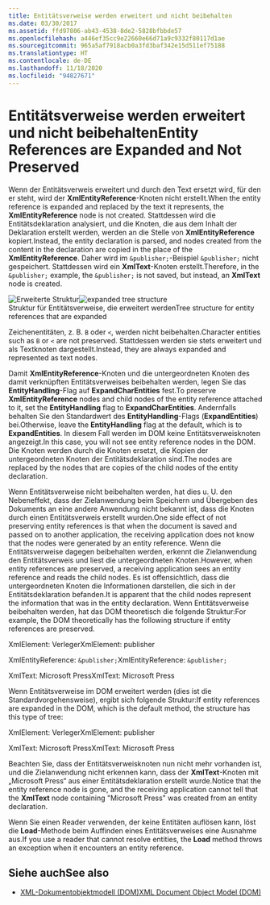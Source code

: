 ```yaml
---
title: Entitätsverweise werden erweitert und nicht beibehalten
ms.date: 03/30/2017
ms.assetid: ffd97806-ab43-4538-8de2-5828bfbbde57
ms.openlocfilehash: a446ef35cc9e22660e66d71a9c9332f80117d1ae
ms.sourcegitcommit: 965a5af7918acb0a3fd3baf342e15d511ef75188
ms.translationtype: HT
ms.contentlocale: de-DE
ms.lasthandoff: 11/18/2020
ms.locfileid: "94827671"
---
```

# <a name="entity-references-are-expanded-and-not-preserved"></a><span data-ttu-id="eef1c-102">Entitätsverweise werden erweitert und nicht beibehalten</span><span class="sxs-lookup"><span data-stu-id="eef1c-102">Entity References are Expanded and Not Preserved</span></span>
<span data-ttu-id="eef1c-103">Wenn der Entitätsverweis erweitert und durch den Text ersetzt wird, für den er steht, wird der **XmlEntityReference**-Knoten nicht erstellt.</span><span class="sxs-lookup"><span data-stu-id="eef1c-103">When the entity reference is expanded and replaced by the text it represents, the **XmlEntityReference** node is not created.</span></span> <span data-ttu-id="eef1c-104">Stattdessen wird die Entitätsdeklaration analysiert, und die Knoten, die aus dem Inhalt der Deklaration erstellt werden, werden an die Stelle von **XmlEntityReference** kopiert.</span><span class="sxs-lookup"><span data-stu-id="eef1c-104">Instead, the entity declaration is parsed, and nodes created from the content in the declaration are copied in the place of the **XmlEntityReference**.</span></span> <span data-ttu-id="eef1c-105">Daher wird im `&publisher;`-Beispiel `&publisher;` nicht gespeichert. Stattdessen wird ein **XmlText**-Knoten erstellt.</span><span class="sxs-lookup"><span data-stu-id="eef1c-105">Therefore, in the `&publisher;` example, the `&publisher;` is not saved, but instead, an **XmlText** node is created.</span></span>  
  
 <span data-ttu-id="eef1c-106">![Erweiterte Struktur](media/xmlentityref-expanded-nodes.gif "xmlentityref_expanded_nodes")</span><span class="sxs-lookup"><span data-stu-id="eef1c-106">![expanded tree structure](media/xmlentityref-expanded-nodes.gif "xmlentityref_expanded_nodes")</span></span>  
<span data-ttu-id="eef1c-107">Struktur für Entitätsverweise, die erweitert werden</span><span class="sxs-lookup"><span data-stu-id="eef1c-107">Tree structure for entity references that are expanded</span></span>  
  
 <span data-ttu-id="eef1c-108">Zeichenentitäten, z. B. `B` oder `<`, werden nicht beibehalten.</span><span class="sxs-lookup"><span data-stu-id="eef1c-108">Character entities such as `B` or `<` are not preserved.</span></span> <span data-ttu-id="eef1c-109">Stattdessen werden sie stets erweitert und als Textknoten dargestellt.</span><span class="sxs-lookup"><span data-stu-id="eef1c-109">Instead, they are always expanded and represented as text nodes.</span></span>  
  
 <span data-ttu-id="eef1c-110">Damit **XmlEntityReference**-Knoten und die untergeordneten Knoten des damit verknüpften Entitätsverweises beibehalten werden, legen Sie das **EntityHandling**-Flag auf **ExpandCharEntities** fest.</span><span class="sxs-lookup"><span data-stu-id="eef1c-110">To preserve **XmlEntityReference** nodes and child nodes of the entity reference attached to it, set the **EntityHandling** flag to **ExpandCharEntities**.</span></span> <span data-ttu-id="eef1c-111">Andernfalls behalten Sie den Standardwert des **EntityHandling**-Flags (**ExpandEntities**) bei.</span><span class="sxs-lookup"><span data-stu-id="eef1c-111">Otherwise, leave the **EntityHandling** flag at the default, which is to **ExpandEntities**.</span></span> <span data-ttu-id="eef1c-112">In diesem Fall werden im DOM keine Entitätsverweisknoten angezeigt.</span><span class="sxs-lookup"><span data-stu-id="eef1c-112">In this case, you will not see entity reference nodes in the DOM.</span></span> <span data-ttu-id="eef1c-113">Die Knoten werden durch die Knoten ersetzt, die Kopien der untergeordneten Knoten der Entitätsdeklaration sind.</span><span class="sxs-lookup"><span data-stu-id="eef1c-113">The nodes are replaced by the nodes that are copies of the child nodes of the entity declaration.</span></span>  
  
 <span data-ttu-id="eef1c-114">Wenn Entitätsverweise nicht beibehalten werden, hat dies u. U. den Nebeneffekt, dass der Zielanwendung beim Speichern und Übergeben des Dokuments an eine andere Anwendung nicht bekannt ist, dass die Knoten durch einen Entitätsverweis erstellt wurden.</span><span class="sxs-lookup"><span data-stu-id="eef1c-114">One side effect of not preserving entity references is that when the document is saved and passed on to another application, the receiving application does not know that the nodes were generated by an entity reference.</span></span> <span data-ttu-id="eef1c-115">Wenn die Entitätsverweise dagegen beibehalten werden, erkennt die Zielanwendung den Entitätsverweis und liest die untergeordneten Knoten.</span><span class="sxs-lookup"><span data-stu-id="eef1c-115">However, when entity references are preserved, a receiving application sees an entity reference and reads the child nodes.</span></span> <span data-ttu-id="eef1c-116">Es ist offensichtlich, dass die untergeordneten Knoten die Informationen darstellen, die sich in der Entitätsdeklaration befanden.</span><span class="sxs-lookup"><span data-stu-id="eef1c-116">It is apparent that the child nodes represent the information that was in the entity declaration.</span></span> <span data-ttu-id="eef1c-117">Wenn Entitätsverweise beibehalten werden, hat das DOM theoretisch die folgende Struktur:</span><span class="sxs-lookup"><span data-stu-id="eef1c-117">For example, the DOM theoretically has the following structure if entity references are preserved.</span></span>  
  
 <span data-ttu-id="eef1c-118">XmlElement: Verleger</span><span class="sxs-lookup"><span data-stu-id="eef1c-118">XmlElement: publisher</span></span>  
  
 <span data-ttu-id="eef1c-119">XmlEntityReference: `&publisher;`</span><span class="sxs-lookup"><span data-stu-id="eef1c-119">XmlEntityReference: `&publisher;`</span></span>  
  
 <span data-ttu-id="eef1c-120">XmlText: Microsoft Press</span><span class="sxs-lookup"><span data-stu-id="eef1c-120">XmlText: Microsoft Press</span></span>  
  
 <span data-ttu-id="eef1c-121">Wenn Entitätsverweise im DOM erweitert werden (dies ist die Standardvorgehensweise), ergibt sich folgende Struktur:</span><span class="sxs-lookup"><span data-stu-id="eef1c-121">If entity references are expanded in the DOM, which is the default method, the structure has this type of tree:</span></span>  
  
 <span data-ttu-id="eef1c-122">XmlElement: Verleger</span><span class="sxs-lookup"><span data-stu-id="eef1c-122">XmlElement: publisher</span></span>  
  
 <span data-ttu-id="eef1c-123">XmlText: Microsoft Press</span><span class="sxs-lookup"><span data-stu-id="eef1c-123">XmlText: Microsoft Press</span></span>  
  
 <span data-ttu-id="eef1c-124">Beachten Sie, dass der Entitätsverweisknoten nun nicht mehr vorhanden ist, und die Zielanwendung nicht erkennen kann, dass der **XmlText**-Knoten mit „Microsoft Press“ aus einer Entitätsdeklaration erstellt wurde.</span><span class="sxs-lookup"><span data-stu-id="eef1c-124">Notice that the entity reference node is gone, and the receiving application cannot tell that the **XmlText** node containing "Microsoft Press" was created from an entity declaration.</span></span>  
  
 <span data-ttu-id="eef1c-125">Wenn Sie einen Reader verwenden, der keine Entitäten auflösen kann, löst die **Load**-Methode beim Auffinden eines Entitätsverweises eine Ausnahme aus.</span><span class="sxs-lookup"><span data-stu-id="eef1c-125">If you use a reader that cannot resolve entities, the **Load** method throws an exception when it encounters an entity reference.</span></span>  
  
## <a name="see-also"></a><span data-ttu-id="eef1c-126">Siehe auch</span><span class="sxs-lookup"><span data-stu-id="eef1c-126">See also</span></span>

- [<span data-ttu-id="eef1c-127">XML-Dokumentobjektmodell (DOM)</span><span class="sxs-lookup"><span data-stu-id="eef1c-127">XML Document Object Model (DOM)</span></span>](xml-document-object-model-dom.md)
